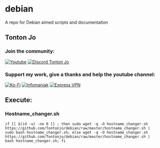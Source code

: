 # debian
A repo for Debian aimed scripts and documentation

## Tonton Jo  
### Join the community:
[![Youtube](https://badgen.net/badge/Youtube/Subscribe)](http://youtube.com/channel/UCnED3K6K5FDUp-x_8rwpsZw?sub_confirmation=1)
[![Discord Tonton Jo](https://badgen.net/discord/members/h6UcpwfGuJ?label=Discord%20Tonton%20Jo%20&icon=discord)](https://discord.gg/h6UcpwfGuJ)
### Support my work, give a thanks and help the youtube channel:
[![Ko-Fi](https://badgen.net/badge/Buy%20me%20a%20Coffee/Link?icon=buymeacoffee)](https://ko-fi.com/tontonjo)
[![Infomaniak](https://badgen.net/badge/Infomaniak/Affiliated%20link?icon=K)](https://www.infomaniak.com/goto/fr/home?utm_term=6151f412daf35)
[![Express VPN](https://badgen.net/badge/Express%20VPN/Affiliated%20link?icon=K)](https://www.xvuslink.com/?a_fid=TontonJo)  

## Execute:
### Hostname_changer.sh
```ssh
if [[ $(id -u) -ne 0 ]] ; then sudo wget -q -O hostname_changer.sh https://github.com/Tontonjo/debian/raw/master/hostname_changer.sh | sudo bash hostname_changer.sh; else wget -q -O hostname_changer.sh https://github.com/Tontonjo/debian/raw/master/hostname_changer.sh | bash hostname_changer.sh; fi
```
